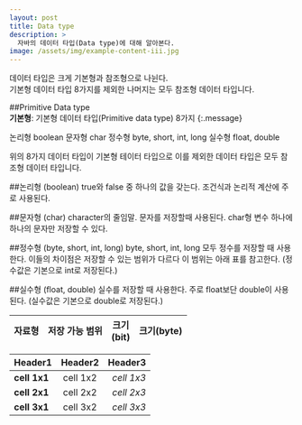 ```yaml
---
layout: post
title: Data type
description: >
  자바의 데이터 타입(Data type)에 대해 알아본다.
image: /assets/img/example-content-iii.jpg
---
```


데이터 타입은 크게 기본형과 참조형으로 나뉜다.<br>
기본형 데이터 타입 8가지를 제외한 나머지는 모두 참조형 데이터 타입니다.

##Primitive Data type<br>
**기본형**: 기본형 데이터 타입(Primitive data type) 8가지
{:.message}

논리형 boolean
문자형 char
정수형 byte, short, int, long
실수형 float, double

위의 8가지 데이터 타입이 기본형 테이터 타입으로 
이를 제외한 데이터 타입은 모두 참조형 데이터 타입니다.


##논리형 (boolean)
true와 false 중 하나의 값을 갖는다.
조건식과 논리적 계산에 주로 사용된다.

##문자형 (char)
character의 줄임말. 문자를 저장할때 사용된다. 
char형 변수 하나에 하나의 문자만 저장할 수 있다.

##정수형 (byte, short, int, long)
byte, short, int, long 모두 정수를 저장할 때 사용한다.
이들의 차이점은 저장할 수 있는 범위가 다르다
이 범위는 아래 표를 참고한다.
(정수값은 기본으로 int로 저장된다.)

##실수형 (float, double)
실수를 저장할 때 사용한다.
주로 float보단 double이 사용된다.
(실수값은 기본으로 double로 저장된다.)


|  <center>자료형</center> |  <center>저장 가능 범위</center> |  </code>크기<center>(bit) |  <center>크기(byte)</center> |
|:--------|:--------:|:--------:|--------:|






|  <center>Header1</center> |  <center>Header2</center> |  <center>Header3</center> |
|:--------|:--------:|--------:|
|**cell 1x1** | <center>cell 1x2 </center> |*cell 1x3* |
|**cell 2x1** | <center>cell 2x2 </center> |*cell 2x3* |
|**cell 3x1** | <center>cell 3x2 </center> |*cell 3x3* |